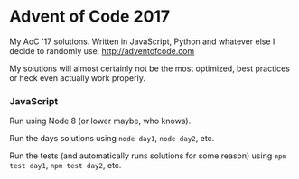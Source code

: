 # Advent of Code 2017

My AoC '17 solutions. Written in JavaScript, Python and whatever
else I decide to randomly use. http://adventofcode.com

My solutions will almost certainly not be the most optimized, best practices or
heck even actually work properly.

### JavaScript

Run using Node 8 (or lower maybe, who knows).

Run the days solutions using `node day1`, `node day2`, etc.

Run the tests (and automatically runs solutions for some reason) using `npm test
day1`, `npm test day2`, etc.
